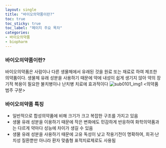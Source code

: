 ```yaml
---
layout: single
title: "바이오의약품이란?" 
toc: true
toc_sticky: true
toc_label: "페이지 주요 목차"
categories:
- 바이오의약품
- biopharm
---
```

### 바이오의약품이란?
바이오의약품은 사람이나 다른 생물체에서 유래된 것을 원료 또는 재료로 하여 제조한 의약품이다. 생물체 유래 성분을 사용하기 때문에 약에 내성이 쉽게 생기지 않아 약의 장기적 복용이 필요한 불치병이나 난치병 치료에 효과적이다
![sub0101_img1](https://user-images.githubusercontent.com/89567606/146571059-164582a0-76b3-444f-a6c4-f4682c158f04.jpg)
<의약품 범주 구분>

### 바이오의약품 특징
- 일반적으로 합성의약품에 비해 크기가 크고 복잡한 구조를 가지고 있음
- 생물 유래 성분을 이용하기 때문에 작은 변화에도 민감하게 반응하여 화학의약품과는 다르게 약마다 성능에 차이가 생길 수 있음
- 생물 유래 성분을 사용하기 때문에 고유 독성이 낮고 작용기전이 명확하여, 희귀·난치성 질환뿐만 아니라 환자 맞춤형 표적치료제로도 사용됨
